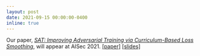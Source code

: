 ```yaml
---
layout: post
date: 2021-09-15 00:00:00-0400
inline: true
---
```


Our paper, [_SAT: Improving Adversarial Training via Curriculum-Based Loss Smoothing_](https://doi.org/10.1145/3474369.3486878), will appear at AISec 2021. [[paper]](https://doi.org/10.1145/3474369.3486878) [[slides]](/assets/slides/aisec_2021.pdf)
